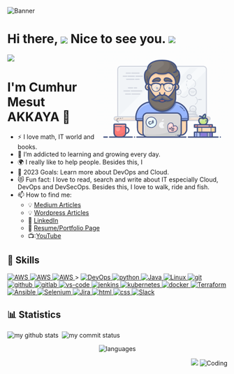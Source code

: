![Banner](https://user-images.githubusercontent.com/94003285/160726707-347b63e0-ac09-492f-baa9-bf341efd3e7e.jpg)

# Hi there, <img src = "https://raw.githubusercontent.com/MartinHeinz/MartinHeinz/master/wave.gif" width = "40" align="center"> Nice to see you. <img src="https://emojis.slackmojis.com/emojis/images/1531849430/4246/blob-sunglasses.gif?1531849430" width="40"/> <img align="right" src="https://github.com/enes9103/enes9103/blob/main/geek.gif" width="300"/>
<p>
  <a href="https://github.com/DenverCoder1/readme-typing-svg"><img src="https://readme-typing-svg.herokuapp.com?&font=IBM+Plex+Sans&color=abcdef&size=20&lines=Welcome+to+my+GitHub+Profile!;I'm+a+AWS+Cloud+Architect;I'm+a+DevOps+Engineer;I'm+a+DevSecOps+Engineer" /></a>
</p>
<!--

![](https://komarev.com/ghpvc/?username=cmakkaya)

<img src="https://github-readme-stats.vercel.app/api?username=cmakkaya&theme=chartreuse-dark" alt="my github stats" width="49%"/>

<img src="https://github-readme-streak-stats.herokuapp.com/?user=cmakkaya&theme=chartreuse-dark" alt="my commit status" width="49%" />

<img src="https://github-readme-stats.vercel.app/api/top-langs/?username=cmakkaya&theme=chartreuse-dark&layout=compact" alt="languages" width="50%">
-->

# I'm Cumhur Mesut AKKAYA 👋 

- :zap: I love math, IT world and books.
- 🌱 I’m addicted to learning and growing every day.
- :earth_africa: I really like to help people. Besides this, I
- 🥅 2023 Goals: Learn more about DevOps and Cloud.
- 😻 Fun fact: I love to read, search and write about IT especially Cloud, DevOps and DevSecOps. Besides this, I love to walk, ride and fish.
- 📫 How to find me:
  - :bulb: [Medium Articles](https://cmakkaya.medium.com/)
  - :bulb: [Wordpress Articles](https://cloudplatformsanddevops.wordpress.com/)
  - :office: [LinkedIn](https://www.linkedin.com/in/cumhurakkaya/)
  - :office: [Resume/Portfolio Page](http://resume.cmakkaya-awsdevops.link/)
  - 📺:[YouTube](https://www.youtube.com/channel/UCWcRIvy70tBBfrmBocDR5hA)



## 🚴 Skills
<p>
<a href="#" target="_blank"> <img src="https://www.vectorlogo.zone/logos/amazon_aws/amazon_aws-ar21.svg" alt="AWS" width="70" height="48"/> </a> 
<a href="#" target="_blank"> <img src="https://cdn.wmaraci.com/nedir/Microsoft-Azure.png" alt="AWS" width="70" height="48"/> </a> 
<a href="#" target="_blank"> <img src="https://1000logos.net/wp-content/uploads/2020/05/Logo-Google-Cloud.jpg" alt="AWS" width="70" height="48"/> </a> > 
<a href="#" target="_blank"> <img src="https://algoteque.com/wp-content/uploads/2019/04/1AwvDJDfErlD34ox2QpwGoA.png" alt="DevOps" width="100" height="48"/> </a> 
<a href="#" target="_blank"> <img src="https://www.vectorlogo.zone/logos/python/python-horizontal.svg" alt="python" width="100" height="48"/> </a> 
<a href="#" target="_blank"> <img src="https://www.vectorlogo.zone/logos/java/java-ar21.svg" alt="Java"  height="48"/> </a>
<a href="#" target="_blank"> <img src="https://www.vectorlogo.zone/logos/linux/linux-ar21.svg" alt="Linux"  height="48"/> </a> 
<a href="#" target="_blank"> <img src="https://www.vectorlogo.zone/logos/git-scm/git-scm-ar21.svg" alt="git"  height="48"/> </a> 
<a href="#" target="_blank"> <img src="https://1000logos.net/wp-content/uploads/2018/11/GitHub-logo.jpg" alt="github" height="48"/> </a>
<a href="#" target="_blank"> <img src="https://www.vectorlogo.zone/logos/gitlab/gitlab-ar21.svg" alt="gitlab" height="48"/> </a>
<a href="#" target="_blank"> <img src="https://www.vectorlogo.zone/logos/visualstudio_code/visualstudio_code-ar21.svg" alt="vs-code" height="48"/> </a>
<a href="#" target="_blank"> <img src="https://www.vectorlogo.zone/logos/jenkins/jenkins-ar21.svg" alt="jenkins" height="48"/> </a>
<a href="#" target="_blank"> <img src="https://www.vectorlogo.zone/logos/kubernetes/kubernetes-ar21.svg" alt="kubernetes" height="48"/> </a>
<a href="#" target="_blank"> <img src="https://www.vectorlogo.zone/logos/docker/docker-ar21.svg" alt="docker" height="48"/> </a>
<a href="#" target="_blank"> <img src="https://www.vectorlogo.zone/logos/terraformio/terraformio-ar21.svg" alt="Terraform" height="48"/> </a>
<a href="#" target="_blank"> <img src="https://www.vectorlogo.zone/logos/ansible/ansible-ar21.png" alt="Ansible" height="48"/> </a>
<a href="#" target="_blank"> <img src="https://raw.githubusercontent.com/detain/svg-logos/master/svg/selenium-logo.svg" alt="Selenium" width="40" height="48"/> </a>
<a href="#" target="_blank"> <img src="https://www.vectorlogo.zone/logos/atlassian_jira/atlassian_jira-ar21.svg" alt="Jira"  height="48"/> </a>
<a href="#" target="_blank"> <img src="https://www.vectorlogo.zone/logos/w3_html5/w3_html5-ar21.svg" alt="html" width="68" height="48"/> </a>
<a href="#" target="_blank"> <img src="https://www.vectorlogo.zone/logos/w3_css/w3_css-ar21.svg" alt="css" width="70" height="48"/> </a>
<a href="#" target="_blank"> <img src="https://www.vectorlogo.zone/logos/slack/slack-ar21.svg" alt="Slack" height="48"/> </a>
</p>


## 📊 Statistics

<p align="left">
<img src="https://github-readme-stats.vercel.app/api?username=seryum65&theme=chartreuse-dark&show_icons=true" alt="my github stats" width="49%"/>&nbsp;
<img src="https://github-readme-streak-stats.herokuapp.com/?user=seryum65&theme=chartreuse-dark&show_icons=true" alt="my commit status" width="49%" /> </p>
<p align="center"> <img src="https://github-readme-stats.vercel.app/api/top-langs/?username=seryum65&langs_count=8&theme=chartreuse-dark&layout=compact" alt="languages" width="49%" > </p>
  
[ <p align="right"> ![](https://img.shields.io/badge/dynamic/json?color=000000&label=GitHub&query=%24.data.totalSubs&suffix=%20followers&url=https%3A%2F%2Fapi.spencerwoo.com%2Fsubstats%2F%3Fsource%3Dgithub%26queryKey%3DMeralinka)](https://github.com/Meralinka) <img alt="Coding" width="90" height="19" src="https://komarev.com/ghpvc/?username=Meralinka&label=Profile%20views&color=129e00&style=plastic" alt="Meral" /> </p> 
